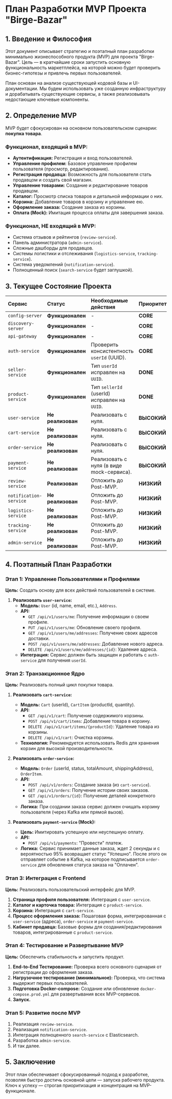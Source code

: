 # План Разработки MVP Проекта "Birge-Bazar"

## 1. Введение и Философия

Этот документ описывает стратегию и поэтапный план разработки минимально жизнеспособного продукта (MVP) для проекта "Birge-Bazar". Цель — в кратчайшие сроки запустить основную функциональность маркетплейса, на которой можно будет проверить бизнес-гипотезы и привлечь первых пользователей.

План основан на анализе существующей кодовой базы и UI-документации. Мы будем использовать уже созданную инфраструктуру и дорабатывать существующие сервисы, а также реализовывать недостающие ключевые компоненты.

## 2. Определение MVP

MVP будет сфокусирован на основном пользовательском сценарии: **покупка товара**.

### Функционал, входящий в MVP:
- **Аутентификация:** Регистрация и вход пользователей.
- **Управление профилем:** Базовое управление профилем пользователя (просмотр, редактирование).
- **Регистрация продавца:** Возможность для пользователя стать продавцом и создать свой магазин.
- **Управление товарами:** Создание и редактирование товаров продавцом.
- **Каталог:** Просмотр списка товаров и детальной информации о них.
- **Корзина:** Добавление товаров в корзину и управление ею.
- **Оформление заказа:** Создание заказа из корзины.
- **Оплата (Mock):** Имитация процесса оплаты для завершения заказа.

### Функционал, НЕ входящий в MVP:
- Система отзывов и рейтингов (`review-service`).
- Панель администратора (`admin-service`).
- Сложные дашборды для продавцов.
- Системы логистики и отслеживания (`logistics-service`, `tracking-service`).
- Система уведомлений (`notification-service`).
- Полноценный поиск (`search-service` будет заглушкой).

## 3. Текущее Состояние Проекта

| Сервис | Статус | Необходимые действия | Приоритет |
| :--- | :--- | :--- | :--- |
| `config-server` | **Функционален** | - | **CORE** |
| `discovery-server`| **Функционален** | - | **CORE** |
| `api-gateway` | **Функционален** | - | **CORE** |
| `auth-service` | **Функционален** | Проверить консистентность `userId` (UUID). | **CORE** |
| `seller-service` | **Функционален** | Тип `userId` исправлен на `UUID`. | **DONE** |
| `product-service` | **Функционален** | Тип `sellerId` (userId) исправлен на `UUID`. | **DONE** |
| `user-service` | **Не реализован** | Реализовать с нуля. | **ВЫСОКИЙ** |
| `cart-service` | **Не реализован** | Реализовать с нуля. | **ВЫСОКИЙ** |
| `order-service` | **Не реализован** | Реализовать с нуля. | **ВЫСОКИЙ** |
| `payment-service` | **Не реализован** | Реализовать с нуля (в виде mock-сервиса). | **ВЫСОКИЙ** |
| `review-service` | **Реализован** | Отложить до Post-MVP. | **НИЗКИЙ** |
| `notification-service`| **Не реализован** | Отложить до Post-MVP. | **НИЗКИЙ** |
| `logistics-service` | **Не реализован** | Отложить до Post-MVP. | **НИЗКИЙ** |
| `tracking-service` | **Не реализован** | Отложить до Post-MVP. | **НИЗКИЙ** |
| `admin-service` | **Не реализован** | Отложить до Post-MVP. | **НИЗКИЙ** |

## 4. Поэтапный План Разработки

### Этап 1: Управление Пользователями и Профилями
**Цель:** Создать основу для всех действий пользователей в системе.
1.  **Реализовать `user-service`:**
    *   **Модель:** `User` (id, name, email, etc.), `Address`.
    *   **API:**
        *   `GET /api/v1/users/me`: Получение информации о своем профиле.
        *   `PUT /api/v1/users/me`: Обновление своего профиля.
        *   `GET /api/v1/users/me/addresses`: Получение своих адресов доставки.
        *   `POST /api/v1/users/me/addresses`: Добавление нового адреса.
        *   `DELETE /api/v1/users/me/addresses/{id}`: Удаление адреса.
    *   **Интеграция:** Сервис должен быть защищен и работать с `auth-service` для получения `userId`.

### Этап 2: Транзакционное Ядро
**Цель:** Реализовать полный цикл покупки товара.
1.  **Реализовать `cart-service`:**
    *   **Модель:** `Cart` (userId), `CartItem` (productId, quantity).
    *   **API:**
        *   `GET /api/v1/cart`: Получение содержимого корзины.
        *   `POST /api/v1/cart/items`: Добавление товара в корзину.
        *   `DELETE /api/v1/cart/items/{productId}`: Удаление товара из корзины.
        *   `DELETE /api/v1/cart`: Очистка корзины.
    *   **Технология:** Рекомендуется использовать Redis для хранения корзин для высокой производительности.

2.  **Реализовать `order-service`:**
    *   **Модель:** `Order` (userId, status, totalAmount, shippingAddress), `OrderItem`.
    *   **API:**
        *   `POST /api/v1/orders`: Создание заказа (из `cart-service`).
        *   `GET /api/v1/orders`: Получение истории своих заказов.
        *   `GET /api/v1/orders/{id}`: Получение деталей конкретного заказа.
    *   **Логика:** При создании заказа сервис должен очищать корзину пользователя (через Kafka или прямой вызов).

3.  **Реализовать `payment-service` (Mock):**
    *   **Цель:** Имитировать успешную или неуспешную оплату.
    *   **API:**
        *   `POST /api/v1/payments`: "Провести" платеж.
    *   **Логика:** Сервис принимает данные заказа, ждет 2 секунды и с вероятностью 95% возвращает статус "Успешно". После этого он отправляет событие в Kafka, на которое подписывается `order-service` для обновления статуса заказа на "Оплачен".

### Этап 3: Интеграция с Frontend
**Цель:** Реализовать пользовательский интерфейс для MVP.
1.  **Страница профиля пользователя:** Интеграция с `user-service`.
2.  **Каталог и карточка товара:** Интеграция с `product-service`.
3.  **Корзина:** Интеграция с `cart-service`.
4.  **Процесс оформления заказа:** Пошаговая форма, интегрированная с `user-service` (адреса), `order-service` и `payment-service`.
5.  **Кабинет продавца:** Базовые формы для создания/редактирования товаров, интегрированные с `product-service`.

### Этап 4: Тестирование и Развертывание MVP
**Цель:** Обеспечить стабильность и запустить продукт.
1.  **End-to-End Тестирование:** Проверка всего основного сценария от регистрации до оформления заказа.
2.  **Нагрузочное тестирование (минимальное):** Проверка, что система выдержит первых пользователей.
3.  **Подготовка Docker-compose:** Создание или обновление `docker-compose.prod.yml` для развертывания всех MVP-сервисов.
4.  **Запуск.**

### Этап 5: Развитие после MVP
1.  Реализация `review-service`.
2.  Реализация `notification-service`.
3.  Интеграция полноценного `search-service` с Elasticsearch.
4.  Разработка `admin-service`.
5.  И так далее.

## 5. Заключение
Этот план обеспечивает сфокусированный подход к разработке, позволяя быстро достичь основной цели — запуска рабочего продукта. Ключ к успеху — строгая приоритизация и концентрация на MVP-функционале.
